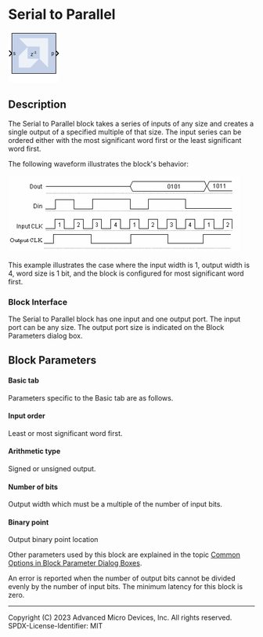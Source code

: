 # Serial to Parallel

![](./Images/block.png)

## Description

The Serial to Parallel block takes a series of inputs of any size and
creates a single output of a specified multiple of that size. The input
series can be ordered either with the most significant word first or the
least significant word first.

The following waveform illustrates the block's behavior:


![](./Images/agn1538085490823.png)  

This example illustrates the case where the input width is 1, output
width is 4, word size is 1 bit, and the block is configured for most
significant word first.

### Block Interface

The Serial to Parallel block has one input and one output port. The
input port can be any size. The output port size is indicated on the
Block Parameters dialog box.

## Block Parameters

#### Basic tab  
Parameters specific to the Basic tab are as follows.

#### Input order  
Least or most significant word first.

#### Arithmetic type  
Signed or unsigned output.

#### Number of bits  
Output width which must be a multiple of the number of input bits.

#### Binary point  
Output binary point location

Other parameters used by this block are explained in the topic [Common
Options in Block Parameter Dialog
Boxes](../../GEN/common-options/README.md).

An error is reported when the number of output bits cannot be divided
evenly by the number of input bits. The minimum latency for this block
is zero.

--------------
Copyright (C) 2023 Advanced Micro Devices, Inc. All rights reserved.
SPDX-License-Identifier: MIT
